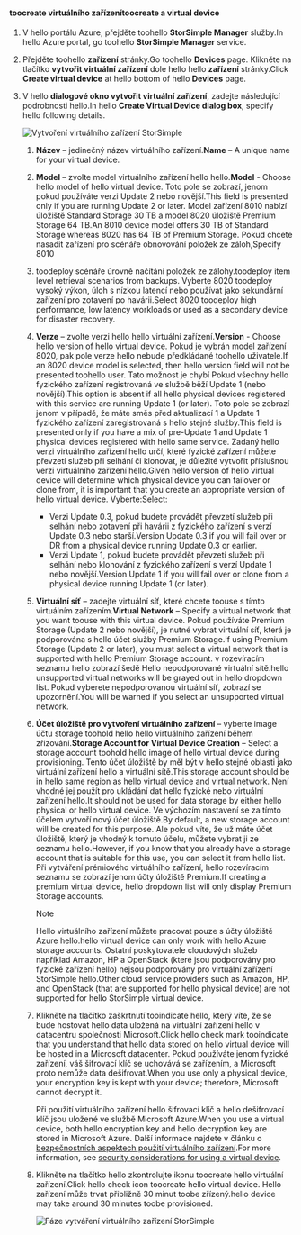 #### <a name="toocreate-a-virtual-device"></a><span data-ttu-id="eacff-101">toocreate virtuálního zařízení</span><span class="sxs-lookup"><span data-stu-id="eacff-101">toocreate a virtual device</span></span>
1. <span data-ttu-id="eacff-102">V hello portálu Azure, přejděte toohello **StorSimple Manager** služby.</span><span class="sxs-lookup"><span data-stu-id="eacff-102">In hello Azure portal, go toohello **StorSimple Manager** service.</span></span>
2. <span data-ttu-id="eacff-103">Přejděte toohello **zařízení** stránky.</span><span class="sxs-lookup"><span data-stu-id="eacff-103">Go toohello **Devices** page.</span></span> <span data-ttu-id="eacff-104">Klikněte na tlačítko **vytvořit virtuální zařízení** dole hello hello **zařízení** stránky.</span><span class="sxs-lookup"><span data-stu-id="eacff-104">Click **Create virtual device** at hello bottom of hello **Devices** page.</span></span>
3. <span data-ttu-id="eacff-105">V hello **dialogové okno vytvořit virtuální zařízení**, zadejte následující podrobnosti hello.</span><span class="sxs-lookup"><span data-stu-id="eacff-105">In hello **Create Virtual Device dialog box**, specify hello following details.</span></span>
   
    ![Vytvoření virtuálního zařízení StorSimple](./media/storsimple-create-virtual-device-u2/CreatePremiumsva1.png)
   
   1. <span data-ttu-id="eacff-107">**Název** – jedinečný název virtuálního zařízení.</span><span class="sxs-lookup"><span data-stu-id="eacff-107">**Name** – A unique name for your virtual device.</span></span>
   2. <span data-ttu-id="eacff-108">**Model** – zvolte model virtuálního zařízení hello hello.</span><span class="sxs-lookup"><span data-stu-id="eacff-108">**Model** - Choose hello model of hello virtual device.</span></span> <span data-ttu-id="eacff-109">Toto pole se zobrazí, jenom pokud používáte verzi Update 2 nebo novější.</span><span class="sxs-lookup"><span data-stu-id="eacff-109">This field is presented only if you are running Update 2 or later.</span></span> <span data-ttu-id="eacff-110">Model zařízení 8010 nabízí úložiště Standard Storage 30 TB a model 8020 úložiště Premium Storage 64 TB.</span><span class="sxs-lookup"><span data-stu-id="eacff-110">An 8010 device model offers 30 TB of Standard Storage whereas 8020 has 64 TB of Premium Storage.</span></span> <span data-ttu-id="eacff-111">Pokud chcete nasadit zařízení pro scénáře obnovování položek ze záloh,</span><span class="sxs-lookup"><span data-stu-id="eacff-111">Specify 8010</span></span>
   3. <span data-ttu-id="eacff-112">toodeploy scénáře úrovně načítání položek ze zálohy.</span><span class="sxs-lookup"><span data-stu-id="eacff-112">toodeploy item level retrieval  scenarios from backups.</span></span> <span data-ttu-id="eacff-113">Vyberte 8020 toodeploy vysoký výkon, úloh s nízkou latencí nebo používat jako sekundární zařízení pro zotavení po havárii.</span><span class="sxs-lookup"><span data-stu-id="eacff-113">Select 8020 toodeploy high performance, low latency workloads or used as a secondary device for disaster recovery.</span></span>
   4. <span data-ttu-id="eacff-114">**Verze** – zvolte verzi hello hello virtuální zařízení.</span><span class="sxs-lookup"><span data-stu-id="eacff-114">**Version** - Choose hello version of hello virtual device.</span></span> <span data-ttu-id="eacff-115">Pokud je vybrán model zařízení 8020, pak pole verze hello nebude předkládané toohello uživatele.</span><span class="sxs-lookup"><span data-stu-id="eacff-115">If an 8020 device model is selected, then hello version field will not be presented toohello user.</span></span> <span data-ttu-id="eacff-116">Tato možnost je chybí Pokud všechny hello fyzického zařízení registrovaná ve službě běží Update 1 (nebo novější).</span><span class="sxs-lookup"><span data-stu-id="eacff-116">This option is absent if all hello physical devices registered with this service are running Update 1 (or later).</span></span> <span data-ttu-id="eacff-117">Toto pole se zobrazí jenom v případě, že máte směs před aktualizací 1 a Update 1 fyzického zařízení zaregistrovaná s hello stejné služby.</span><span class="sxs-lookup"><span data-stu-id="eacff-117">This field is presented only if you have a mix of pre-Update 1 and Update 1 physical devices registered with hello same service.</span></span> <span data-ttu-id="eacff-118">Zadaný hello verzi virtuálního zařízení hello určí, které fyzické zařízení můžete převzetí služeb při selhání či klonovat, je důležité vytvořit příslušnou verzi virtuálního zařízení hello.</span><span class="sxs-lookup"><span data-stu-id="eacff-118">Given hello version of hello virtual device will determine which physical device you can failover or clone from, it is important that you create an appropriate version of hello virtual device.</span></span> <span data-ttu-id="eacff-119">Vyberte:</span><span class="sxs-lookup"><span data-stu-id="eacff-119">Select:</span></span>
      
      * <span data-ttu-id="eacff-120">Verzi Update 0.3, pokud budete provádět převzetí služeb při selhání nebo zotavení při havárii z fyzického zařízení s verzí Update 0.3 nebo starší.</span><span class="sxs-lookup"><span data-stu-id="eacff-120">Version Update 0.3 if you will fail over or DR from a physical device running Update 0.3 or earlier.</span></span> 
      * <span data-ttu-id="eacff-121">Verzi Update 1, pokud budete provádět převzetí služeb při selhání nebo klonování z fyzického zařízení s verzí Update 1 nebo novější.</span><span class="sxs-lookup"><span data-stu-id="eacff-121">Version Update 1 if you will fail over or clone from a physical device running Update 1 (or later).</span></span> 
   5. <span data-ttu-id="eacff-122">**Virtuální síť** – zadejte virtuální síť, které chcete toouse s tímto virtuálním zařízením.</span><span class="sxs-lookup"><span data-stu-id="eacff-122">**Virtual Network** – Specify a virtual network that you want toouse with this virtual device.</span></span> <span data-ttu-id="eacff-123">Pokud používáte Premium Storage (Update 2 nebo novější), je nutné vybrat virtuální síť, která je podporována s hello účet služby Premium Storage.</span><span class="sxs-lookup"><span data-stu-id="eacff-123">If using Premium Storage (Update 2 or later), you must select a virtual network that is supported with hello Premium Storage account.</span></span> <span data-ttu-id="eacff-124">v rozevíracím seznamu hello zobrazí šedě Hello nepodporované virtuální sítě.</span><span class="sxs-lookup"><span data-stu-id="eacff-124">hello unsupported virtual networks will be grayed out in hello dropdown list.</span></span> <span data-ttu-id="eacff-125">Pokud vyberete nepodporovanou virtuální síť, zobrazí se upozornění.</span><span class="sxs-lookup"><span data-stu-id="eacff-125">You will be warned if you select an unsupported virtual network.</span></span> 
   6. <span data-ttu-id="eacff-126">**Účet úložiště pro vytvoření virtuálního zařízení** – vyberte image účtu storage toohold hello hello virtuálního zařízení během zřizování.</span><span class="sxs-lookup"><span data-stu-id="eacff-126">**Storage Account for Virtual Device Creation** – Select a storage account toohold hello image of hello virtual device during provisioning.</span></span> <span data-ttu-id="eacff-127">Tento účet úložiště by měl být v hello stejné oblasti jako virtuální zařízení hello a virtuální sítě.</span><span class="sxs-lookup"><span data-stu-id="eacff-127">This storage account should be in hello same region as hello virtual device and virtual network.</span></span> <span data-ttu-id="eacff-128">Není vhodné jej použít pro ukládání dat hello fyzické nebo virtuální zařízení hello.</span><span class="sxs-lookup"><span data-stu-id="eacff-128">It should not be used for data storage by either hello physical or hello virtual device.</span></span> <span data-ttu-id="eacff-129">Ve výchozím nastavení se za tímto účelem vytvoří nový účet úložiště.</span><span class="sxs-lookup"><span data-stu-id="eacff-129">By default, a new storage account will be created for this purpose.</span></span> <span data-ttu-id="eacff-130">Ale pokud víte, že už máte účet úložiště, který je vhodný k tomuto účelu, můžete vybrat ji ze seznamu hello.</span><span class="sxs-lookup"><span data-stu-id="eacff-130">However, if you know that you already have a storage account that is suitable for this use, you can select it from hello list.</span></span> <span data-ttu-id="eacff-131">Při vytváření prémiového virtuálního zařízení, hello rozevíracím seznamu se zobrazí jenom účty úložiště Premium.</span><span class="sxs-lookup"><span data-stu-id="eacff-131">If creating a premium virtual device, hello dropdown list will only display Premium Storage accounts.</span></span> 
      
      > [!NOTE]
      > <span data-ttu-id="eacff-132">Hello virtuálního zařízení můžete pracovat pouze s účty úložiště Azure hello.</span><span class="sxs-lookup"><span data-stu-id="eacff-132">hello virtual device can only work with hello Azure storage accounts.</span></span> <span data-ttu-id="eacff-133">Ostatní poskytovatele cloudových služeb například Amazon, HP a OpenStack (které jsou podporovány pro fyzické zařízení hello) nejsou podporovány pro virtuální zařízení StorSimple hello.</span><span class="sxs-lookup"><span data-stu-id="eacff-133">Other cloud service providers such as Amazon, HP, and OpenStack (that are supported for hello physical device) are not supported for hello StorSimple virtual device.</span></span>
      > 
      > 
   7. <span data-ttu-id="eacff-134">Klikněte na tlačítko zaškrtnutí tooindicate hello, který víte, že se bude hostovat hello data uložená na virtuální zařízení hello v datacentru společnosti Microsoft.</span><span class="sxs-lookup"><span data-stu-id="eacff-134">Click hello check mark tooindicate that you understand that hello data stored on hello virtual device will be hosted in a Microsoft datacenter.</span></span> <span data-ttu-id="eacff-135">Pokud používáte jenom fyzické zařízení, váš šifrovací klíč se uchovává se zařízením, a Microsoft proto nemůže data dešifrovat.</span><span class="sxs-lookup"><span data-stu-id="eacff-135">When you use only a physical device, your encryption key is kept with your device; therefore, Microsoft cannot decrypt it.</span></span> 
      
       <span data-ttu-id="eacff-136">Při použití virtuálního zařízení hello šifrovací klíč a hello dešifrovací klíč jsou uložené ve službě Microsoft Azure.</span><span class="sxs-lookup"><span data-stu-id="eacff-136">When you use a virtual device, both hello encryption key and hello decryption key are stored in Microsoft Azure.</span></span> <span data-ttu-id="eacff-137">Další informace najdete v článku o [bezpečnostních aspektech použití virtuálního zařízení](../articles/storsimple/storsimple-security.md#storsimple-virtual-device-security).</span><span class="sxs-lookup"><span data-stu-id="eacff-137">For more information, see [security considerations for using a virtual device](../articles/storsimple/storsimple-security.md#storsimple-virtual-device-security).</span></span>
   8. <span data-ttu-id="eacff-138">Klikněte na tlačítko hello zkontrolujte ikonu toocreate hello virtuální zařízení.</span><span class="sxs-lookup"><span data-stu-id="eacff-138">Click hello check icon toocreate hello virtual device.</span></span> <span data-ttu-id="eacff-139">Hello zařízení může trvat přibližně 30 minut toobe zřízený.</span><span class="sxs-lookup"><span data-stu-id="eacff-139">hello device may take around 30 minutes toobe provisioned.</span></span>
      
      ![Fáze vytváření virtuálního zařízení StorSimple](./media/storsimple-create-virtual-device-u2/StorSimple_VirtualDeviceCreating1M.png)

